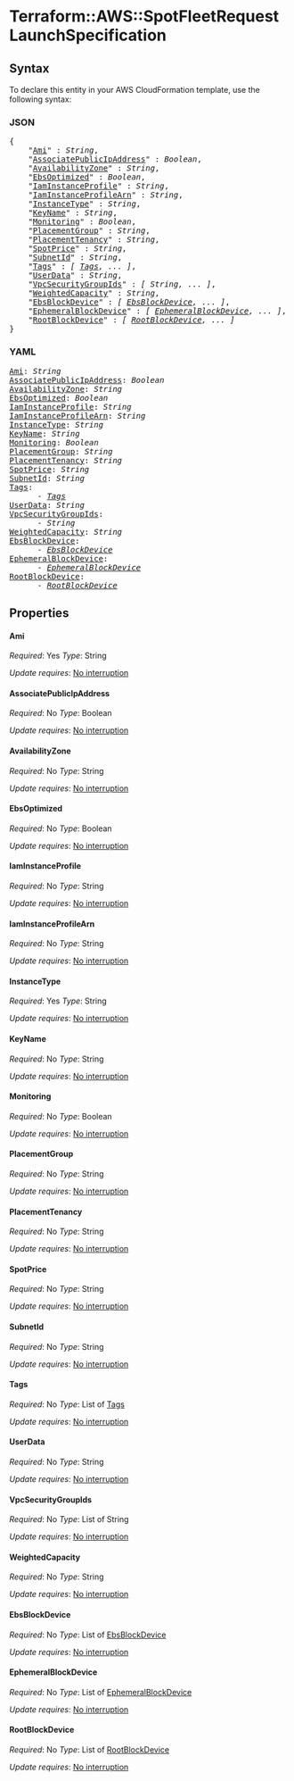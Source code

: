 # Terraform::AWS::SpotFleetRequest LaunchSpecification

## Syntax

To declare this entity in your AWS CloudFormation template, use the following syntax:

### JSON

<pre>
{
    "<a href="#ami" title="Ami">Ami</a>" : <i>String</i>,
    "<a href="#associatepublicipaddress" title="AssociatePublicIpAddress">AssociatePublicIpAddress</a>" : <i>Boolean</i>,
    "<a href="#availabilityzone" title="AvailabilityZone">AvailabilityZone</a>" : <i>String</i>,
    "<a href="#ebsoptimized" title="EbsOptimized">EbsOptimized</a>" : <i>Boolean</i>,
    "<a href="#iaminstanceprofile" title="IamInstanceProfile">IamInstanceProfile</a>" : <i>String</i>,
    "<a href="#iaminstanceprofilearn" title="IamInstanceProfileArn">IamInstanceProfileArn</a>" : <i>String</i>,
    "<a href="#instancetype" title="InstanceType">InstanceType</a>" : <i>String</i>,
    "<a href="#keyname" title="KeyName">KeyName</a>" : <i>String</i>,
    "<a href="#monitoring" title="Monitoring">Monitoring</a>" : <i>Boolean</i>,
    "<a href="#placementgroup" title="PlacementGroup">PlacementGroup</a>" : <i>String</i>,
    "<a href="#placementtenancy" title="PlacementTenancy">PlacementTenancy</a>" : <i>String</i>,
    "<a href="#spotprice" title="SpotPrice">SpotPrice</a>" : <i>String</i>,
    "<a href="#subnetid" title="SubnetId">SubnetId</a>" : <i>String</i>,
    "<a href="#tags" title="Tags">Tags</a>" : <i>[ <a href="launchspecification-tags.md">Tags</a>, ... ]</i>,
    "<a href="#userdata" title="UserData">UserData</a>" : <i>String</i>,
    "<a href="#vpcsecuritygroupids" title="VpcSecurityGroupIds">VpcSecurityGroupIds</a>" : <i>[ String, ... ]</i>,
    "<a href="#weightedcapacity" title="WeightedCapacity">WeightedCapacity</a>" : <i>String</i>,
    "<a href="#ebsblockdevice" title="EbsBlockDevice">EbsBlockDevice</a>" : <i>[ <a href="launchspecification-ebsblockdevice.md">EbsBlockDevice</a>, ... ]</i>,
    "<a href="#ephemeralblockdevice" title="EphemeralBlockDevice">EphemeralBlockDevice</a>" : <i>[ <a href="launchspecification-ephemeralblockdevice.md">EphemeralBlockDevice</a>, ... ]</i>,
    "<a href="#rootblockdevice" title="RootBlockDevice">RootBlockDevice</a>" : <i>[ <a href="launchspecification-rootblockdevice.md">RootBlockDevice</a>, ... ]</i>
}
</pre>

### YAML

<pre>
<a href="#ami" title="Ami">Ami</a>: <i>String</i>
<a href="#associatepublicipaddress" title="AssociatePublicIpAddress">AssociatePublicIpAddress</a>: <i>Boolean</i>
<a href="#availabilityzone" title="AvailabilityZone">AvailabilityZone</a>: <i>String</i>
<a href="#ebsoptimized" title="EbsOptimized">EbsOptimized</a>: <i>Boolean</i>
<a href="#iaminstanceprofile" title="IamInstanceProfile">IamInstanceProfile</a>: <i>String</i>
<a href="#iaminstanceprofilearn" title="IamInstanceProfileArn">IamInstanceProfileArn</a>: <i>String</i>
<a href="#instancetype" title="InstanceType">InstanceType</a>: <i>String</i>
<a href="#keyname" title="KeyName">KeyName</a>: <i>String</i>
<a href="#monitoring" title="Monitoring">Monitoring</a>: <i>Boolean</i>
<a href="#placementgroup" title="PlacementGroup">PlacementGroup</a>: <i>String</i>
<a href="#placementtenancy" title="PlacementTenancy">PlacementTenancy</a>: <i>String</i>
<a href="#spotprice" title="SpotPrice">SpotPrice</a>: <i>String</i>
<a href="#subnetid" title="SubnetId">SubnetId</a>: <i>String</i>
<a href="#tags" title="Tags">Tags</a>: <i>
      - <a href="launchspecification-tags.md">Tags</a></i>
<a href="#userdata" title="UserData">UserData</a>: <i>String</i>
<a href="#vpcsecuritygroupids" title="VpcSecurityGroupIds">VpcSecurityGroupIds</a>: <i>
      - String</i>
<a href="#weightedcapacity" title="WeightedCapacity">WeightedCapacity</a>: <i>String</i>
<a href="#ebsblockdevice" title="EbsBlockDevice">EbsBlockDevice</a>: <i>
      - <a href="launchspecification-ebsblockdevice.md">EbsBlockDevice</a></i>
<a href="#ephemeralblockdevice" title="EphemeralBlockDevice">EphemeralBlockDevice</a>: <i>
      - <a href="launchspecification-ephemeralblockdevice.md">EphemeralBlockDevice</a></i>
<a href="#rootblockdevice" title="RootBlockDevice">RootBlockDevice</a>: <i>
      - <a href="launchspecification-rootblockdevice.md">RootBlockDevice</a></i>
</pre>

## Properties

#### Ami

_Required_: Yes
_Type_: String

_Update requires_: [No interruption](https://docs.aws.amazon.com/AWSCloudFormation/latest/UserGuide/using-cfn-updating-stacks-update-behaviors.html#update-no-interrupt)

#### AssociatePublicIpAddress

_Required_: No
_Type_: Boolean

_Update requires_: [No interruption](https://docs.aws.amazon.com/AWSCloudFormation/latest/UserGuide/using-cfn-updating-stacks-update-behaviors.html#update-no-interrupt)

#### AvailabilityZone

_Required_: No
_Type_: String

_Update requires_: [No interruption](https://docs.aws.amazon.com/AWSCloudFormation/latest/UserGuide/using-cfn-updating-stacks-update-behaviors.html#update-no-interrupt)

#### EbsOptimized

_Required_: No
_Type_: Boolean

_Update requires_: [No interruption](https://docs.aws.amazon.com/AWSCloudFormation/latest/UserGuide/using-cfn-updating-stacks-update-behaviors.html#update-no-interrupt)

#### IamInstanceProfile

_Required_: No
_Type_: String

_Update requires_: [No interruption](https://docs.aws.amazon.com/AWSCloudFormation/latest/UserGuide/using-cfn-updating-stacks-update-behaviors.html#update-no-interrupt)

#### IamInstanceProfileArn

_Required_: No
_Type_: String

_Update requires_: [No interruption](https://docs.aws.amazon.com/AWSCloudFormation/latest/UserGuide/using-cfn-updating-stacks-update-behaviors.html#update-no-interrupt)

#### InstanceType

_Required_: Yes
_Type_: String

_Update requires_: [No interruption](https://docs.aws.amazon.com/AWSCloudFormation/latest/UserGuide/using-cfn-updating-stacks-update-behaviors.html#update-no-interrupt)

#### KeyName

_Required_: No
_Type_: String

_Update requires_: [No interruption](https://docs.aws.amazon.com/AWSCloudFormation/latest/UserGuide/using-cfn-updating-stacks-update-behaviors.html#update-no-interrupt)

#### Monitoring

_Required_: No
_Type_: Boolean

_Update requires_: [No interruption](https://docs.aws.amazon.com/AWSCloudFormation/latest/UserGuide/using-cfn-updating-stacks-update-behaviors.html#update-no-interrupt)

#### PlacementGroup

_Required_: No
_Type_: String

_Update requires_: [No interruption](https://docs.aws.amazon.com/AWSCloudFormation/latest/UserGuide/using-cfn-updating-stacks-update-behaviors.html#update-no-interrupt)

#### PlacementTenancy

_Required_: No
_Type_: String

_Update requires_: [No interruption](https://docs.aws.amazon.com/AWSCloudFormation/latest/UserGuide/using-cfn-updating-stacks-update-behaviors.html#update-no-interrupt)

#### SpotPrice

_Required_: No
_Type_: String

_Update requires_: [No interruption](https://docs.aws.amazon.com/AWSCloudFormation/latest/UserGuide/using-cfn-updating-stacks-update-behaviors.html#update-no-interrupt)

#### SubnetId

_Required_: No
_Type_: String

_Update requires_: [No interruption](https://docs.aws.amazon.com/AWSCloudFormation/latest/UserGuide/using-cfn-updating-stacks-update-behaviors.html#update-no-interrupt)

#### Tags

_Required_: No
_Type_: List of <a href="launchspecification-tags.md">Tags</a>

_Update requires_: [No interruption](https://docs.aws.amazon.com/AWSCloudFormation/latest/UserGuide/using-cfn-updating-stacks-update-behaviors.html#update-no-interrupt)

#### UserData

_Required_: No
_Type_: String

_Update requires_: [No interruption](https://docs.aws.amazon.com/AWSCloudFormation/latest/UserGuide/using-cfn-updating-stacks-update-behaviors.html#update-no-interrupt)

#### VpcSecurityGroupIds

_Required_: No
_Type_: List of String

_Update requires_: [No interruption](https://docs.aws.amazon.com/AWSCloudFormation/latest/UserGuide/using-cfn-updating-stacks-update-behaviors.html#update-no-interrupt)

#### WeightedCapacity

_Required_: No
_Type_: String

_Update requires_: [No interruption](https://docs.aws.amazon.com/AWSCloudFormation/latest/UserGuide/using-cfn-updating-stacks-update-behaviors.html#update-no-interrupt)

#### EbsBlockDevice

_Required_: No
_Type_: List of <a href="launchspecification-ebsblockdevice.md">EbsBlockDevice</a>

_Update requires_: [No interruption](https://docs.aws.amazon.com/AWSCloudFormation/latest/UserGuide/using-cfn-updating-stacks-update-behaviors.html#update-no-interrupt)

#### EphemeralBlockDevice

_Required_: No
_Type_: List of <a href="launchspecification-ephemeralblockdevice.md">EphemeralBlockDevice</a>

_Update requires_: [No interruption](https://docs.aws.amazon.com/AWSCloudFormation/latest/UserGuide/using-cfn-updating-stacks-update-behaviors.html#update-no-interrupt)

#### RootBlockDevice

_Required_: No
_Type_: List of <a href="launchspecification-rootblockdevice.md">RootBlockDevice</a>

_Update requires_: [No interruption](https://docs.aws.amazon.com/AWSCloudFormation/latest/UserGuide/using-cfn-updating-stacks-update-behaviors.html#update-no-interrupt)

